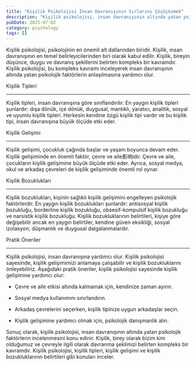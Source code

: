 ```yaml
---
title: "Kişilik Psikolojisi İnsan Davranışının Sırlarını Çöçöçözmek"
description: "Kişilik psikolojisi, insan davranışının altında yatan psikolojik faktörlerin incelenmesini konu edinir. Kişilik, birey olarak bizim kim olduğumuz ve çevreyle..."
pubDate: 2025-07-02
category: psychology
tags: []
---
```


Kişilik psikolojisi, psikolojinin en önemli alt dallarından biridir. Kişilik, insan davranışının en temel belirleyicilerinden biri olarak kabul edilir. Kişilik, bireyin düşünce, duygu ve davranış şekillerini belirten kompleks bir kavramdır. Kişilik psikolojisi, bu kompleks kavramı inceleyerek insan davranışının altında yatan psikolojik faktörlerin anlaşılmasına yardımcı olur.

Kişilik Tipleri

----------------

Kişilik tipleri, insan davranışına göre sınıflandırılır. En yaygın kişilik tipleri şunlardır: dışa dönük, içe dönük, duygusal, mantıklı, yaratıcı, analitik, sosyal ve uyumlu kişilik tipleri. Herkesin kendine özgü kişilik tipi vardır ve bu kişilik tipi, insan davranışına büyük ölçüde etki eder.

Kişilik Gelişimi

-----------------

Kişilik gelişimi, çocukluk çağında başlar ve yaşam boyunca devam eder. Kişilik gelişiminde en önemli faktör, çevre ve aile影响idir. Çevre ve aile, çocukların kişilik gelişimine büyük ölçüde etki eder. Ayrıca, sosyal medya, okul ve arkadaş çevreleri de kişilik gelişiminde önemli rol oynar.

Kişilik Bozuklukları

---------------------

Kişilik bozuklukları, kişinin sağlıklı kişilik gelişimini engelleyen psikolojik faktörlerdir. En yaygın kişilik bozuklukları şunlardır: antisosyal kişilik bozukluğu, borderline kişilik bozukluğu, obsesif-kompulsif kişilik bozukluğu ve narsistik kişilik bozukluğu. Kişilik bozukluklarının belirtileri, kişiye göre değişebilir ancak en yaygın belirtiler, kendine güven eksikliği, sosyal izolasyon, düşmanlık ve duygusal dalgalanmalardır.

Pratik Öneriler

-----------------

Kişilik psikolojisi, insan davranışına yardımcı olur. Kişilik psikolojisi sayesinde, kişilik gelişimimizi anlamaya çalışabilir ve kişilik bozukluklarını önleyebiliriz. Aşağıdaki pratik öneriler, kişilik psikolojisi sayesinde kişilik gelişimine yardımcı olur:

* Çevre ve aile etkisi altında kalmamak için, kendinize zaman ayırın.

* Sosyal medya kullanımını sınırlandırın.

* Arkadaş çevrelerini seçerken, kişilik tipinize uygun arkadaşlar seçin.

* Kişilik gelişimine yardımcı olmak için, psikolojik danışmanlık alın.

Sonuç olarak, kişilik psikolojisi, insan davranışının altında yatan psikolojik faktörlerin incelenmesini konu edinir. Kişilik, birey olarak bizim kim olduğumuz ve çevreyle ilgili olarak davranma şeklimizi belirten kompleks bir kavramdır. Kişilik psikolojisi, kişilik tipleri, kişilik gelişimi ve kişilik bozukluklarının belirtileri gibi konuları inceler.
